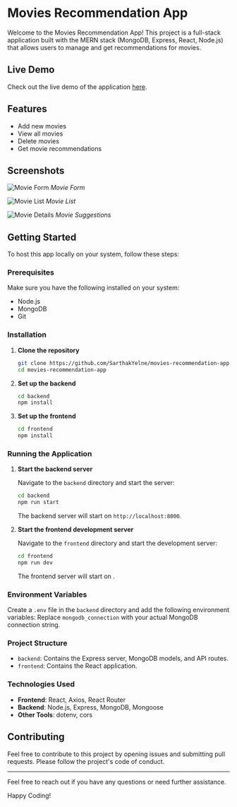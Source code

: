 # Movies Recommendation App

Welcome to the Movies Recommendation App! This project is a full-stack application built with the MERN stack (MongoDB, Express, React, Node.js) that allows users to manage and get recommendations for movies.

## Live Demo

Check out the live demo of the application [here](https://movies-react-app.onrender.com).

## Features

- Add new movies
- View all movies
- Delete movies
- Get movie recommendations

## Screenshots

![Movie Form](./img/ss1.jpg)
*Movie Form*

![Movie List](./img/ss2.jpg)
*Movie List*

![Movie Details](./img/ss3.jpg)
*Movie Suggestions*

## Getting Started

To host this app locally on your system, follow these steps:

### Prerequisites

Make sure you have the following installed on your system:

- Node.js
- MongoDB
- Git

### Installation

1. **Clone the repository**

    ```bash
    git clone https://github.com/SarthakYelne/movies-recommendation-app.git
    cd movies-recommendation-app
    ```

2. **Set up the backend**

    ```bash
    cd backend
    npm install
    ```

3. **Set up the frontend**

    ```bash
    cd frontend
    npm install
    ```

### Running the Application

1. **Start the backend server**

    Navigate to the `backend` directory and start the server:

    ```bash
    cd backend
    npm run start
    ```

    The backend server will start on `http://localhost:8000`.

2. **Start the frontend development server**

    Navigate to the `frontend` directory and start the development server:

    ```bash
    cd frontend
    npm run dev
    ```

    The frontend server will start on .

### Environment Variables

Create a `.env` file in the `backend` directory and add the following environment variables:
Replace `mongodb_connection` with your actual MongoDB connection string.

### Project Structure

- `backend`: Contains the Express server, MongoDB models, and API routes.
- `frontend`: Contains the React application.

### Technologies Used

- **Frontend**: React, Axios, React Router
- **Backend**: Node.js, Express, MongoDB, Mongoose
- **Other Tools**: dotenv, cors

## Contributing

Feel free to contribute to this project by opening issues and submitting pull requests. Please follow the project's code of conduct.

---

Feel free to reach out if you have any questions or need further assistance.

Happy Coding! 